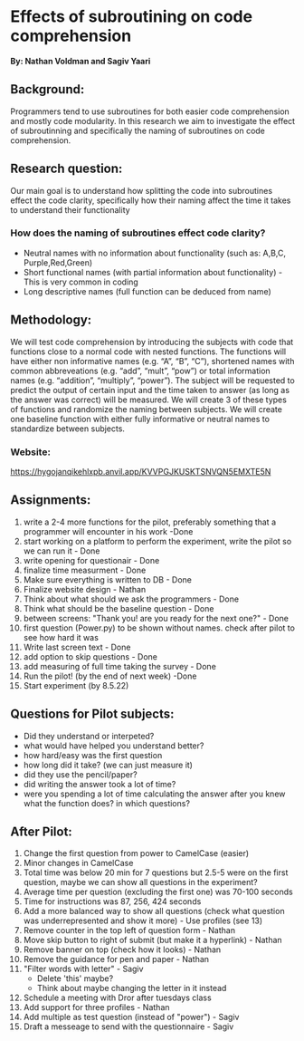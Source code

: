 # Effects of subroutining on code comprehension
**By: Nathan Voldman and Sagiv Yaari**
   
  ## Background:
  Programmers tend to use subroutines for both easier code comprehension and mostly code modularity. In this research we aim to investigate the effect of subroutinning and specifically the naming of subroutines on code comprehension.
    
## Research question:
Our main goal is to understand how splitting the code into subroutines effect the code clarity, specifically how their naming affect the time it takes to understand their functionality
### How does the naming of subroutines effect code clarity?
- Neutral names with no information about functionality (such as: A,B,C, Purple,Red,Green)
-  Short functional names (with partial information about functionality) - This is very common in coding
-  Long descriptive names (full function can be deduced from name)
    

##  Methodology:
  
We will test code comprehension by introducing the subjects with code that functions close to a normal code with nested functions. The functions will have either non informative names (e.g. “A”, “B”, “C”), shortened names with common abbreveations (e.g. “add”, “mult”, “pow”) or total information names (e.g. “addition”, “multiply”, “power”). The subject will be requested to predict the output of certain input and the time taken to answer (as long as the answer was correct) will be measured. We will create 3 of these types of functions and randomize the naming between subjects. We will create one baseline function with either fully informative or neutral names to standardize between subjects.

###  Website:
https://hygojanqikehlxpb.anvil.app/KVVPGJKUSKTSNVQN5EMXTE5N

##  Assignments:

1. write a 2-4 more functions for the pilot, preferably something that a programmer will encounter in his work -Done
2. start working on a platform to perform the experiment, write the pilot so we can run it - Done
3. write opening for questionair - Done
4. finalize time measurment - Done
5. Make sure everything is written to DB - Done
6. Finalize website design - Nathan
7. Think about what should we ask the programmers - Done
8. Think what should be the baseline question - Done
9. between screens: "Thank you! are you ready for the next one?" - Done
10. first question (Power.py) to be shown without names. check after pilot to see how hard it was
11. Write last screen text - Done
12. add option to skip questions - Done
13. add measuring of full time taking the survey - Done
14. Run the pilot! (by the end of next week) -Done
15. Start experiment (by 8.5.22)

## Questions for Pilot subjects:

- Did they understand or interpeted?
- what would have helped you understand better?
- how hard/easy was the first question
- how long did it take? (we can just measure it)
- did they use the pencil/paper?
- did writing the answer took a lot of time?
- were you spending a lot of time calculating the answer after you knew what the function does? in which questions?

## After Pilot:
1. Change the first question from power to CamelCase (easier)
2. Minor changes in CamelCase
3. Total time was below 20 min for 7 questions but 2.5-5 were on the first question, maybe we can show all questions in the experiment?
4. Average time per question (excluding the first one) was 70-100 seconds
5. Time for instructions was 87, 256, 424 seconds 
6. Add a more balanced way to show all questions (check what question was underrepresented and show it more) - Use profiles (see 13)
7. Remove counter in the top left of question form - Nathan
8. Move skip button to right of submit (but make it a hyperlink) - Nathan
9. Remove banner on top (check how it looks) - Nathan
10. Remove the guidance for pen and paper - Nathan
11. "Filter words with letter" - Sagiv
    - Delete 'this' maybe?
    - Think about maybe changing the letter in it instead
12. Schedule a meeting with Dror after tuesdays class
13. Add support for three profiles - Nathan
14. Add multiple as test question (instead of "power") - Sagiv
15. Draft a messeage to send with the questionnaire - Sagiv
